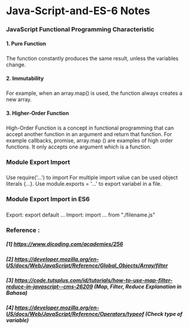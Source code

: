 # Java-Script-and-ES-6 Notes

### JavaScript Functional Programming Characteristic
#### 1. Pure Function 
##### 
The function constantly produces the same result, unless the variables change.
#### 2. Immutability 
##### 
For example, when an array.map() is used, the function always creates a new array.
#### 3. Higher-Order Function
##### 
High-Order Function is a concept in functional programming that can accept another function in an argument and return that function. For example callbacks, promise, array.map () are examples of high order functions. It only accepts one argument which is a function.

### Module Export Import 
##### 
Use require('...') to import
For multiple import value can be used object literals {...}.
Use module.exports = '...' to export variabel in a file.

### Module Export Import in ES6
#####
Export: export default ...
Import: import ... from "./filename.js"

### Reference :
##### [1] https://www.dicoding.com/academies/256
##### [2] https://developer.mozilla.org/en-US/docs/Web/JavaScript/Reference/Global_Objects/Array/filter
##### [3] https://code.tutsplus.com/id/tutorials/how-to-use-map-filter-reduce-in-javascript--cms-26209 (Map, Filter, Reduce Explanation in Bahasa)
##### [4] https://developer.mozilla.org/en-US/docs/Web/JavaScript/Reference/Operators/typeof (Check type of variable)

